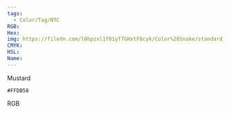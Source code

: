 ```yaml
---
tags:
  - Color/Tag/NTC
RGB:
Hex:
img: https://filedn.com/l0hpzxl1f01yT7GHxtF8cyk/Color%20Snake/standard_csv_to_svg/FFDB58.svg
CMYK:
HSL:
Name:
---
```

Mustard
```palette
#FFDB58
```
RGB
